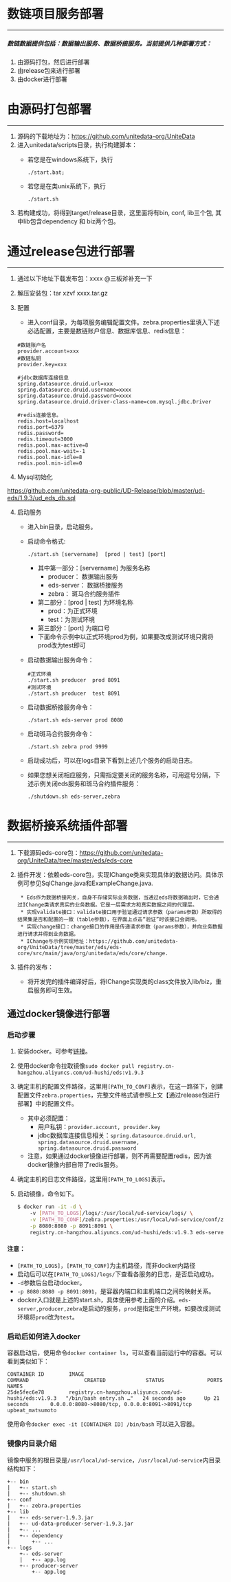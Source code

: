 # 数链项目服务部署
-------------
##### 数链数据提供包括：数据输出服务、数据桥接服务。当前提供几种部署方式：
1. 由源码打包，然后进行部署
2. 由release包来进行部署
3. 由docker进行部署

# 由源码打包部署
-------
1.  源码的下载地址为：https://github.com/unitedata-org/UniteData
2. 进入unitedata/scripts目录，执行构建脚本：
	* 若您是在windows系统下，执行
    	
    	````
    	./start.bat;
    	````
	* 若您是在类unix系统下，执行
	
		````
    	./start.sh
    	````
3. 若构建成功，将得到target/release目录，这里面将有bin, conf, lib三个包, 其中lib包含dependency 和 biz两个包。

# 通过release包进行部署
----------------
1. 通过以下地址下载发布包：xxxx @三板斧补充一下
2. 解压安装包：tar xzvf xxxx.tar.gz
3. 配置
	* 进入conf目录，为每项服务编辑配置文件。zebra.properties里填入下述必选配置，主要是数链账户信息、数据库信息、redis信息：
	
	````
    #数链账户名
    provider.account=xxx
    #数链私钥
    provider.key=xxx

    #jdbc数据库连接信息
    spring.datasource.druid.url=xxx
    spring.datasource.druid.username=xxxx
    spring.datasource.druid.password=xxxx
    spring.datasource.druid.driver-class-name=com.mysql.jdbc.Driver

    #redis连接信息。
    redis.host=localhost
    redis.port=6379
    redis.password=
    redis.timeout=3000
    redis.pool.max-active=8
    redis.pool.max-wait=-1
    redis.pool.max-idle=8
    redis.pool.min-idle=0
    ````
4. Mysql初始化

https://github.com/unitedata-org-public/UD-Release/blob/master/ud-eds/1.9.3/ud_eds_db.sql

4. 启动服务
	* 进入bin目录，启动服务。
	* 启动命令格式:
	
		````
	    ./start.sh [servername]  [prod | test] [port]
		````	
		* 其中第一部分：[servername] 为服务名称
		 	* producer： 数据输出服务
			* eds-server： 数据桥接服务
			* zebra： 斑马合约服务插件
		* 第二部分：[prod | test] 为环境名称
			* prod：为正式环境
			* test：为测试环境
		* 第三部分：[port] 为端口号
		* 下面命令示例中以正式环境prod为例，如果要改成测试环境只需将prod改为test即可
	* 启动数据输出服务命令：
	
		````
		#正式环境
	    ./start.sh producer  prod 8091
	    #测试环境
	    ./start.sh producer  test 8091
		````
	* 启动数据桥接服务命令：
		
		````
		./start.sh eds-server prod 8080
		````
	* 启动斑马合约服务命令：
		
		````
	    ./start.sh zebra prod 9999
		````

	* 启动成功后，可以在logs目录下看到上述几个服务的启动日志。

	* 如果您想关闭相应服务，只需指定要关闭的服务名称，可用逗号分隔，下述示例关闭eds服务和斑马合约插件服务：

		````
    	./shutdown.sh eds-server,zebra
		````
		
# 数据桥接系统插件部署
---------
1. 下载源码eds-core包：https://github.com/unitedata-org/UniteData/tree/master/eds/eds-core
2. 插件开发：依赖eds-core包，实现IChange类来实现具体的数据访问。具体示例可参见SqlChange.java和ExampleChange.java.

        * Eds作为数据桥接网关，自身不存储实际业务数据，当通过eds将数据输出时，它会通过IChange类请求真实的业务数据。它是一层需求方和真实数据之间的代理层。
        * 实现validate接口：validate接口用于验证通过请求参数（params参数）所取得的结果集是否和配置的一致（table参数），在界面上点击“验证”时该接口会调用。
        * 实现change接口：change接口的作用是传递请求参数（params参数），并向业务数据进行请求并得到业务数据。
        * IChange与示例实现地址：https://github.com/unitedata-org/UniteData/tree/master/eds/eds-core/src/main/java/org/unitedata/eds/core/change.
        
3. 插件的发布：
	* 将开发完的插件编译好后，将IChange实现类的class文件放入lib/biz，重启服务即可生效。


通过docker镜像进行部署
----------------
### 启动步骤 

1. 安装docker。可参考[链接](https://docs.docker-cn.com/engine/installation/)。
2. 使用docker命令拉取镜像`sudo docker pull registry.cn-hangzhou.aliyuncs.com/ud-hushi/eds:v1.9.3`
3. 确定主机的配置文件路径，这里用`[PATH_TO_CONF]`表示，在这一路径下，创建配置文件`zebra.properties`，完整文件格式请参照上文【通过release包进行部署】中的配置文件。
    * 其中必须配置：
        * 用户私钥：`provider.account, provider.key`
        * jdbc数据库连接信息相关：`spring.datasource.druid.url, spring.datasource.druid.username, spring.datasource.druid.password`
    * 注意，如果通过docker镜像进行部署，则不再需要配置redis，因为该docker镜像内部自带了redis服务。
5. 确定主机的日志文件路径，这里用`[PATH_TO_LOGS]`表示。
4. 启动镜像，命令如下。

	```bash
	$ docker run -it -d \ 
	    -v [PATH_TO_LOGS]/logs/:/usr/local/ud-service/logs/ \
	    -v [PATH_TO_CONF]/zebra.properties:/usr/local/ud-service/conf/zebra.properties \
	    -p 8080:8080 -p 8091:8091 \
	    registry.cn-hangzhou.aliyuncs.com/ud-hushi/eds:v1.9.3 eds-server,producer,zebra prod
	```

#### 注意： 
* `[PATH_TO_LOGS]`，`[PATH_TO_CONF]`为主机路径，而非docker内路径
* 启动后可以在`[PATH_TO_LOGS]/logs/`下查看各服务的日志，是否启动成功。
* `-d`参数后台启动docker。
* `-p 8080:8080 -p 8091:8091`，是容器内端口和主机端口之间的映射关系。
* docker入口就是上述的start.sh，具体使用参考上面的介绍。`eds-server,producer,zebra`是启动的服务，`prod`是指定生产环境，如要改成测试环境将`prod`改为`test`。


### 启动后如何进入docker

容器启动后，使用命令`docker container ls`，可以查看当前运行中的容器。可以看到类似如下：

```
CONTAINER ID        IMAGE                                                   COMMAND                  CREATED             STATUS              PORTS                                            NAMES
25de5fec6e78        registry.cn-hangzhou.aliyuncs.com/ud-hushi/eds:v1.9.3   "/bin/bash entry.sh …"   24 seconds ago      Up 21 seconds       0.0.0.0:8080->8080/tcp, 0.0.0.0:8091->8091/tcp   upbeat_matsumoto
```

使用命令`docker exec -it [CONTAINER ID] /bin/bash` 可以进入容器。

### 镜像内目录介绍

镜像中服务的根目录是`/usr/local/ud-service`，`/usr/local/ud-service`内目录结构如下：

```
+-- bin
|   +-- start.sh
|   +-- shutdown.sh
+-- conf
|   +-- zebra.properties
+-- lib
|   +-- eds-server-1.9.3.jar
|   +-- ud-data-producer-server-1.9.3.jar
|   +-- ...
|   +-- dependency
|       +-- ...
+-- logs
    +-- eds-server
    |   +-- app.log
    +-- producer-server
        +-- app.log
```


